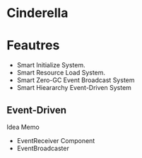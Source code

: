 # Cinderella


# Feautres
- Smart Initialize System.
- Smart Resource Load System.
- Smart Zero-GC Event Broadcast System
- Smart Hieararchy Event-Driven System



## Event-Driven
Idea Memo

- EventReceiver Component
- EventBroadcaster
